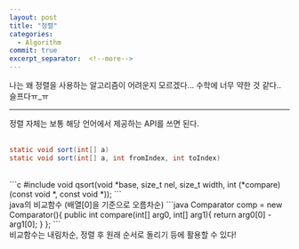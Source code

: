 ```yaml
---
layout: post
title: "정렬"
categories:
  - Algorithm
commit: true
excerpt_separator:  <!--more-->
---
```


나는 왜 정렬을 사용하는 알고리즘이 어려운지 모르겠다... 수학에 너무 약한 것 같다.. 슬프다ㅠ_ㅠ <br>

---
정렬 자체는 보통 해당 언어에서 제공하는 API를 쓰면 된다.<br>
<br>

```java
static void sort(int[] a)
static void sort(int[] a, int fromIndex, int toIndex)
```
<br>
```c
#include <stdlib.h>
void qsort(void *base, size_t nel, size_t width, int (*compare)(const void *, const void *));
```
<br>
java의 비교함수 (배열[0]을 기준으로 오름차순)
```java
Comparator<int[]> comp = new Comparator<int[]>(){
	public int compare(int[] arg0, int[] arg1){
    	return arg0[0] - arg1[0];
    }
};
```
<br>
비교함수는 내림차순, 정렬 후 원래 순서로 돌리기 등에 활용할 수 있다! <br>